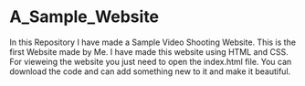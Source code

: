 # A_Sample_Website
In this Repository I have made a Sample Video Shooting Website. This is the first Website made by Me. I have made this website using HTML and CSS.
For vieweing the website you just need to open the index.html file. 
You can download the code and can add something new to it and make it beautiful.
